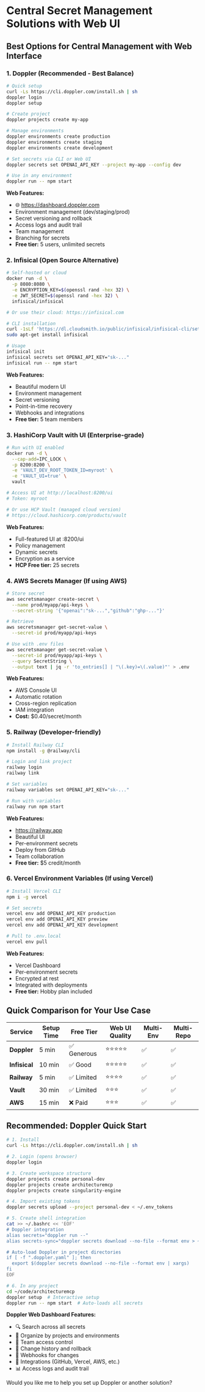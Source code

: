 # Central Secret Management Solutions with Web UI

## Best Options for Central Management with Web Interface

### 1. **Doppler** (Recommended - Best Balance)
```bash
# Quick setup
curl -Ls https://cli.doppler.com/install.sh | sh
doppler login
doppler setup

# Create project
doppler projects create my-app

# Manage environments
doppler environments create production
doppler environments create staging
doppler environments create development

# Set secrets via CLI or Web UI
doppler secrets set OPENAI_API_KEY --project my-app --config dev

# Use in any environment
doppler run -- npm start
```

**Web Features:**
- 🌐 https://dashboard.doppler.com
- Environment management (dev/staging/prod)
- Secret versioning and rollback
- Access logs and audit trail
- Team management
- Branching for secrets
- **Free tier:** 5 users, unlimited secrets

### 2. **Infisical** (Open Source Alternative)
```bash
# Self-hosted or cloud
docker run -d \
  -p 8080:8080 \
  -e ENCRYPTION_KEY=$(openssl rand -hex 32) \
  -e JWT_SECRET=$(openssl rand -hex 32) \
  infisical/infisical

# Or use their cloud: https://infisical.com

# CLI installation
curl -1sLf 'https://dl.cloudsmith.io/public/infisical/infisical-cli/setup.deb.sh' | sudo -E bash
sudo apt-get install infisical

# Usage
infisical init
infisical secrets set OPENAI_API_KEY="sk-..."
infisical run -- npm start
```

**Web Features:**
- Beautiful modern UI
- Environment management
- Secret versioning
- Point-in-time recovery
- Webhooks and integrations
- **Free tier:** 5 team members

### 3. **HashiCorp Vault with UI** (Enterprise-grade)
```bash
# Run with UI enabled
docker run -d \
  --cap-add=IPC_LOCK \
  -p 8200:8200 \
  -e 'VAULT_DEV_ROOT_TOKEN_ID=myroot' \
  -e 'VAULT_UI=true' \
  vault

# Access UI at http://localhost:8200/ui
# Token: myroot

# Or use HCP Vault (managed cloud version)
# https://cloud.hashicorp.com/products/vault
```

**Web Features:**
- Full-featured UI at :8200/ui
- Policy management
- Dynamic secrets
- Encryption as a service
- **HCP Free tier:** 25 secrets

### 4. **AWS Secrets Manager** (If using AWS)
```bash
# Store secret
aws secretsmanager create-secret \
  --name prod/myapp/api-keys \
  --secret-string '{"openai":"sk-...","github":"ghp-..."}'

# Retrieve
aws secretsmanager get-secret-value \
  --secret-id prod/myapp/api-keys

# Use with .env files
aws secretsmanager get-secret-value \
  --secret-id prod/myapp/api-keys \
  --query SecretString \
  --output text | jq -r 'to_entries[] | "\(.key)=\(.value)"' > .env
```

**Web Features:**
- AWS Console UI
- Automatic rotation
- Cross-region replication
- IAM integration
- **Cost:** $0.40/secret/month

### 5. **Railway** (Developer-friendly)
```bash
# Install Railway CLI
npm install -g @railway/cli

# Login and link project
railway login
railway link

# Set variables
railway variables set OPENAI_API_KEY="sk-..."

# Run with variables
railway run npm start
```

**Web Features:**
- https://railway.app
- Beautiful UI
- Per-environment secrets
- Deploy from GitHub
- Team collaboration
- **Free tier:** $5 credit/month

### 6. **Vercel Environment Variables** (If using Vercel)
```bash
# Install Vercel CLI
npm i -g vercel

# Set secrets
vercel env add OPENAI_API_KEY production
vercel env add OPENAI_API_KEY preview
vercel env add OPENAI_API_KEY development

# Pull to .env.local
vercel env pull
```

**Web Features:**
- Vercel Dashboard
- Per-environment secrets
- Encrypted at rest
- Integrated with deployments
- **Free tier:** Hobby plan included

## Quick Comparison for Your Use Case

| Service | Setup Time | Free Tier | Web UI Quality | Multi-Env | Multi-Repo |
|---------|------------|-----------|----------------|-----------|------------|
| **Doppler** | 5 min | ✅ Generous | ⭐⭐⭐⭐⭐ | ✅ | ✅ |
| **Infisical** | 10 min | ✅ Good | ⭐⭐⭐⭐⭐ | ✅ | ✅ |
| **Railway** | 5 min | ✅ Limited | ⭐⭐⭐⭐ | ✅ | ✅ |
| **Vault** | 30 min | ✅ Limited | ⭐⭐⭐ | ✅ | ✅ |
| **AWS** | 15 min | ❌ Paid | ⭐⭐⭐ | ✅ | ✅ |

## Recommended: Doppler Quick Start

```bash
# 1. Install
curl -Ls https://cli.doppler.com/install.sh | sh

# 2. Login (opens browser)
doppler login

# 3. Create workspace structure
doppler projects create personal-dev
doppler projects create architecturemcp
doppler projects create singularity-engine

# 4. Import existing tokens
doppler secrets upload --project personal-dev < ~/.env_tokens

# 5. Create shell integration
cat >> ~/.bashrc << 'EOF'
# Doppler integration
alias secrets="doppler run --"
alias secrets-sync="doppler secrets download --no-file --format env > ~/.env_tokens"

# Auto-load Doppler in project directories
if [ -f ".doppler.yaml" ]; then
  export $(doppler secrets download --no-file --format env | xargs)
fi
EOF

# 6. In any project
cd ~/code/architecturemcp
doppler setup  # Interactive setup
doppler run -- npm start  # Auto-loads all secrets
```

**Doppler Web Dashboard Features:**
- 🔍 Search across all secrets
- 📁 Organize by projects and environments
- 👥 Team access control
- 📝 Change history and rollback
- 🔔 Webhooks for changes
- 🔗 Integrations (GitHub, Vercel, AWS, etc.)
- 📊 Access logs and audit trail

Would you like me to help you set up Doppler or another solution?
